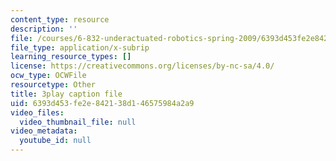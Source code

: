 ```yaml
---
content_type: resource
description: ''
file: /courses/6-832-underactuated-robotics-spring-2009/6393d453fe2e842138d146575984a2a9_Z8oMbOj9IWM.srt
file_type: application/x-subrip
learning_resource_types: []
license: https://creativecommons.org/licenses/by-nc-sa/4.0/
ocw_type: OCWFile
resourcetype: Other
title: 3play caption file
uid: 6393d453-fe2e-8421-38d1-46575984a2a9
video_files:
  video_thumbnail_file: null
video_metadata:
  youtube_id: null
---
```


